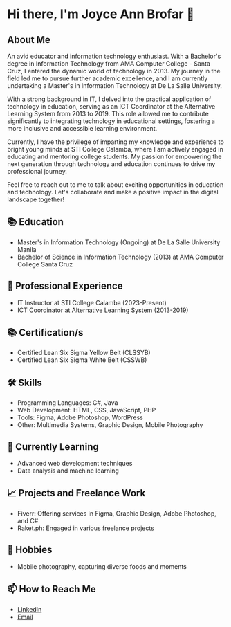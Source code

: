 # Hi there, I'm Joyce Ann Brofar 👋

## About Me

An avid educator and information technology enthusiast. With a Bachelor's degree in Information Technology from AMA Computer College - Santa Cruz, I entered the dynamic world of technology in 2013. My journey in the field led me to pursue further academic excellence, and I am currently undertaking a Master's in Information Technology at De La Salle University.

With a strong background in IT, I delved into the practical application of technology in education, serving as an ICT Coordinator at the Alternative Learning System from 2013 to 2019. This role allowed me to contribute significantly to integrating technology in educational settings, fostering a more inclusive and accessible learning environment.

Currently, I have the privilege of imparting my knowledge and experience to bright young minds at STI College Calamba, where I am actively engaged in educating and mentoring college students. My passion for empowering the next generation through technology and education continues to drive my professional journey.

Feel free to reach out to me to talk about exciting opportunities in education and technology. Let's collaborate and make a positive impact in the digital landscape together!

## 📚 Education
- Master's in Information Technology (Ongoing) at De La Salle University Manila
- Bachelor of Science in Information Technology (2013) at AMA Computer College Santa Cruz


## 💼 Professional Experience
- IT Instructor at STI College Calamba (2023-Present)
- ICT Coordinator at Alternative Learning System (2013-2019)

## 📚 Certification/s
- Certified Lean Six Sigma Yellow Belt (CLSSYB)
- Certified Lean Six Sigma White Belt (CSSWB) 

## 🛠️ Skills
- Programming Languages: C#, Java
- Web Development: HTML, CSS, JavaScript, PHP
- Tools: Figma, Adobe Photoshop, WordPress
- Other: Multimedia Systems, Graphic Design, Mobile Photography

## 🌱 Currently Learning
- Advanced web development techniques
- Data analysis and machine learning

## 📈 Projects and Freelance Work
- Fiverr: Offering services in Figma, Graphic Design, Adobe Photoshop, and C#
- Raket.ph: Engaged in various freelance projects

## 📸 Hobbies
- Mobile photography, capturing diverse foods and moments

## 📫 How to Reach Me
- [LinkedIn](https://www.linkedin.com/in/brofarjoyce/)
- [Email](jbrofar16@gmail.com)


